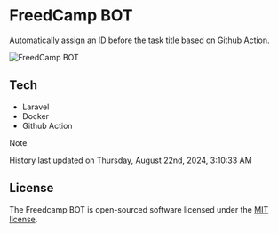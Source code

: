 # FreedCamp BOT

Automatically assign an ID before the task title based on Github Action.

![FreedCamp BOT](https://repository-images.githubusercontent.com/737932867/7d34798b-2680-471c-b089-a78a718d3d6a)

## Tech

- Laravel
- Docker
- Github Action

> [!NOTE]  
> History last updated on Thursday, August 22nd, 2024, 3:10:33 AM

## License

The Freedcamp BOT is open-sourced software licensed under the [MIT license](https://opensource.org/licenses/MIT).
